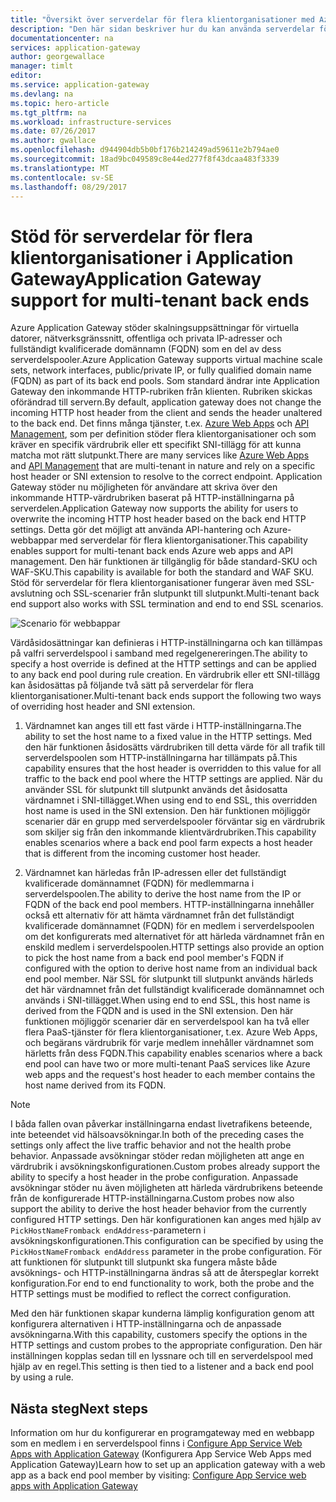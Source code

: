 ```yaml
---
title: "Översikt över serverdelar för flera klientorganisationer med Azure Application Gateway | Microsoft Docs"
description: "Den här sidan beskriver hur du kan använda serverdelar för flera klientorganisationer med Application Gateway."
documentationcenter: na
services: application-gateway
author: georgewallace
manager: timlt
editor: 
ms.service: application-gateway
ms.devlang: na
ms.topic: hero-article
ms.tgt_pltfrm: na
ms.workload: infrastructure-services
ms.date: 07/26/2017
ms.author: gwallace
ms.openlocfilehash: d944904db5b0bf176b214249ad59611e2b794ae0
ms.sourcegitcommit: 18ad9bc049589c8e44ed277f8f43dcaa483f3339
ms.translationtype: MT
ms.contentlocale: sv-SE
ms.lasthandoff: 08/29/2017
---
```

# <a name="application-gateway-support-for-multi-tenant-back-ends"></a><span data-ttu-id="0afbb-103">Stöd för serverdelar för flera klientorganisationer i Application Gateway</span><span class="sxs-lookup"><span data-stu-id="0afbb-103">Application Gateway support for multi-tenant back ends</span></span>

<span data-ttu-id="0afbb-104">Azure Application Gateway stöder skalningsuppsättningar för virtuella datorer, nätverksgränssnitt, offentliga och privata IP-adresser och fullständigt kvalificerade domännamn (FQDN) som en del av dess serverdelspooler.</span><span class="sxs-lookup"><span data-stu-id="0afbb-104">Azure Application Gateway supports virtual machine scale sets, network interfaces, public/private IP, or fully qualified domain name (FQDN) as part of its back end pools.</span></span> <span data-ttu-id="0afbb-105">Som standard ändrar inte Application Gateway den inkommande HTTP-rubriken från klienten. Rubriken skickas oförändrad till servern.</span><span class="sxs-lookup"><span data-stu-id="0afbb-105">By default, application gateway does not change the incoming HTTP host header from the client and sends the header unaltered to the back end.</span></span> <span data-ttu-id="0afbb-106">Det finns många tjänster, t.ex. [Azure Web Apps](../app-service-web/app-service-web-overview.md) och [API Management](../api-management/api-management-key-concepts.md), som per definition stöder flera klientorganisationer och som kräver en specifik värdrubrik eller ett specifikt SNI-tillägg för att kunna matcha mot rätt slutpunkt.</span><span class="sxs-lookup"><span data-stu-id="0afbb-106">There are many services like [Azure Web Apps](../app-service-web/app-service-web-overview.md) and [API Management](../api-management/api-management-key-concepts.md) that are multi-tenant in nature and rely on a specific host header or SNI extension to resolve to the correct endpoint.</span></span> <span data-ttu-id="0afbb-107">Application Gateway stöder nu möjligheten för användare att skriva över den inkommande HTTP-värdrubriken baserat på HTTP-inställningarna på serverdelen.</span><span class="sxs-lookup"><span data-stu-id="0afbb-107">Application Gateway now supports the ability for users to overwrite the incoming HTTP host header based on the back end HTTP settings.</span></span> <span data-ttu-id="0afbb-108">Detta gör det möjligt att använda API-hantering och Azure-webbappar med serverdelar för flera klientorganisationer.</span><span class="sxs-lookup"><span data-stu-id="0afbb-108">This capability enables support for multi-tenant back ends Azure web apps and API management.</span></span> <span data-ttu-id="0afbb-109">Den här funktionen är tillgänglig för både standard-SKU och WAF-SKU.</span><span class="sxs-lookup"><span data-stu-id="0afbb-109">This capability is available for both the standard and WAF SKU.</span></span> <span data-ttu-id="0afbb-110">Stöd för serverdelar för flera klientorganisationer fungerar även med SSL-avslutning och SSL-scenarier från slutpunkt till slutpunkt.</span><span class="sxs-lookup"><span data-stu-id="0afbb-110">Multi-tenant back end support also works with SSL termination and end to end SSL scenarios.</span></span>

![Scenario för webbappar](./media/application-gateway-web-app-overview/scenario.png)

<span data-ttu-id="0afbb-112">Värdåsidosättningar kan definieras i HTTP-inställningarna och kan tillämpas på valfri serverdelspool i samband med regelgenereringen.</span><span class="sxs-lookup"><span data-stu-id="0afbb-112">The ability to specify a host override is defined at the HTTP settings and can be applied to any back end pool during rule creation.</span></span> <span data-ttu-id="0afbb-113">En värdrubrik eller ett SNI-tillägg kan åsidosättas på följande två sätt på serverdelar för flera klientorganisationer.</span><span class="sxs-lookup"><span data-stu-id="0afbb-113">Multi-tenant back ends support the following two ways of overriding host header and SNI extension.</span></span>

1. <span data-ttu-id="0afbb-114">Värdnamnet kan anges till ett fast värde i HTTP-inställningarna.</span><span class="sxs-lookup"><span data-stu-id="0afbb-114">The ability to set the host name to a fixed value in the HTTP settings.</span></span> <span data-ttu-id="0afbb-115">Med den här funktionen åsidosätts värdrubriken till detta värde för all trafik till serverdelspoolen som HTTP-inställningarna har tillämpats på.</span><span class="sxs-lookup"><span data-stu-id="0afbb-115">This capability ensures that the host header is overridden to this value for all traffic to the back end pool where the HTTP settings are applied.</span></span> <span data-ttu-id="0afbb-116">När du använder SSL för slutpunkt till slutpunkt används det åsidosatta värdnamnet i SNI-tillägget.</span><span class="sxs-lookup"><span data-stu-id="0afbb-116">When using end to end SSL, this overridden host name is used in the SNI extension.</span></span> <span data-ttu-id="0afbb-117">Den här funktionen möjliggör scenarier där en grupp med serverdelspooler förväntar sig en värdrubrik som skiljer sig från den inkommande klientvärdrubriken.</span><span class="sxs-lookup"><span data-stu-id="0afbb-117">This capability enables scenarios where a back end pool farm expects a host header that is different from the incoming customer host header.</span></span>

2. <span data-ttu-id="0afbb-118">Värdnamnet kan härledas från IP-adressen eller det fullständigt kvalificerade domännamnet (FQDN) för medlemmarna i serverdelspoolen.</span><span class="sxs-lookup"><span data-stu-id="0afbb-118">The ability to derive the host name from the IP or FQDN of the back end pool members.</span></span> <span data-ttu-id="0afbb-119">HTTP-inställningarna innehåller också ett alternativ för att hämta värdnamnet från det fullständigt kvalificerade domännamnet (FQDN) för en medlem i serverdelspoolen om det konfigurerats med alternativet för att härleda värdnamnet från en enskild medlem i serverdelspoolen.</span><span class="sxs-lookup"><span data-stu-id="0afbb-119">HTTP settings also provide an option to pick the host name from a back end pool member's FQDN if configured with the option to derive host name from an individual back end pool member.</span></span> <span data-ttu-id="0afbb-120">När SSL för slutpunkt till slutpunkt används härleds det här värdnamnet från det fullständigt kvalificerade domännamnet och används i SNI-tillägget.</span><span class="sxs-lookup"><span data-stu-id="0afbb-120">When using end to end SSL, this host name is derived from the FQDN and is used in the SNI extension.</span></span> <span data-ttu-id="0afbb-121">Den här funktionen möjliggör scenarier där en serverdelspool kan ha två eller flera PaaS-tjänster för flera klientorganisationer, t.ex. Azure Web Apps, och begärans värdrubrik för varje medlem innehåller värdnamnet som härletts från dess FQDN.</span><span class="sxs-lookup"><span data-stu-id="0afbb-121">This capability enables scenarios where a back end pool can have two or more multi-tenant PaaS services like Azure web apps and the request's host header to each member contains the host name derived from its FQDN.</span></span>

> [!NOTE]
> <span data-ttu-id="0afbb-122">I båda fallen ovan påverkar inställningarna endast livetrafikens beteende, inte beteendet vid hälsoavsökningar.</span><span class="sxs-lookup"><span data-stu-id="0afbb-122">In both of the preceding cases the settings only affect the live traffic behavior and not the health probe behavior.</span></span> <span data-ttu-id="0afbb-123">Anpassade avsökningar stöder redan möjligheten att ange en värdrubrik i avsökningskonfigurationen.</span><span class="sxs-lookup"><span data-stu-id="0afbb-123">Custom probes already support the ability to specify a host header in the probe configuration.</span></span> <span data-ttu-id="0afbb-124">Anpassade avsökningar stöder nu även möjligheten att härleda värdrubrikens beteende från de konfigurerade HTTP-inställningarna.</span><span class="sxs-lookup"><span data-stu-id="0afbb-124">Custom probes now also support the ability to derive the host header behavior from the currently configured HTTP settings.</span></span> <span data-ttu-id="0afbb-125">Den här konfigurationen kan anges med hjälp av `PickHostNameFromback endAddress`-parametern i avsökningskonfigurationen.</span><span class="sxs-lookup"><span data-stu-id="0afbb-125">This configuration can be specified by using the `PickHostNameFromback endAddress` parameter in the probe configuration.</span></span> <span data-ttu-id="0afbb-126">För att funktionen för slutpunkt till slutpunkt ska fungera måste både avsöknings- och HTTP-inställningarna ändras så att de återspeglar korrekt konfiguration.</span><span class="sxs-lookup"><span data-stu-id="0afbb-126">For end to end functionality to work, both the probe and the HTTP settings must be modified to reflect the correct configuration.</span></span>

<span data-ttu-id="0afbb-127">Med den här funktionen skapar kunderna lämplig konfiguration genom att konfigurera alternativen i HTTP-inställningarna och de anpassade avsökningarna.</span><span class="sxs-lookup"><span data-stu-id="0afbb-127">With this capability, customers specify the options in the HTTP settings and custom probes to the appropriate configuration.</span></span> <span data-ttu-id="0afbb-128">Den här inställningen kopplas sedan till en lyssnare och till en serverdelspool med hjälp av en regel.</span><span class="sxs-lookup"><span data-stu-id="0afbb-128">This setting is then tied to a listener and a back end pool by using a rule.</span></span>

## <a name="next-steps"></a><span data-ttu-id="0afbb-129">Nästa steg</span><span class="sxs-lookup"><span data-stu-id="0afbb-129">Next steps</span></span>

<span data-ttu-id="0afbb-130">Information om hur du konfigurerar en programgateway med en webbapp som en medlem i en serverdelspool finns i [Configure App Service Web Apps with Application Gateway](application-gateway-web-app-powershell.md) (Konfigurera App Service Web Apps med Application Gateway)</span><span class="sxs-lookup"><span data-stu-id="0afbb-130">Learn how to set up an application gateway with a web app as a back end pool member by visiting: [Configure App Service web apps with Application Gateway](application-gateway-web-app-powershell.md)</span></span>
